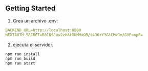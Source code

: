 ## Getting Started

1. Crea un archivo .env:
```yaml
BACKEND_URL=http://localhost:8080
NEXTAUTH_SECRET=B81NSJawJzhAtGKMMxOB/t4J6zY3GLCMwJm/GVPoop8=
```
2. ejecuta el servidor.
```bash
npm run install
npm run build
npm run start
